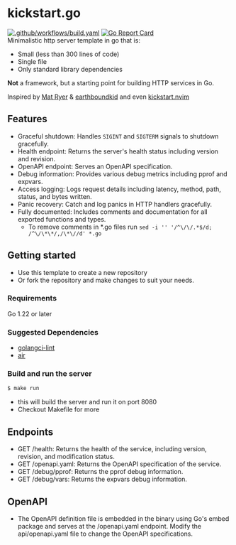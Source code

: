 # kickstart.go
[![.github/workflows/build.yaml](https://github.com/raeperd/kickstart.go/actions/workflows/build.yaml/badge.svg)](https://github.com/raeperd/kickstart.go/actions/workflows/build.yaml) [![Go Report Card](https://goreportcard.com/badge/github.com/raeperd/kickstart.go)](https://goreportcard.com/report/github.com/raeperd/kickstart.go)  
Minimalistic http server template in go that is:
- Small (less than 300 lines of code)
- Single file 
- Only standard library dependencies

**Not** a framework, but a starting point for building HTTP services in Go.  

Inspired by [Mat Ryer](https://grafana.com/blog/2024/02/09/how-i-write-http-services-in-go-after-13-years) & [earthboundkid](https://blog.carlana.net/post/2023/golang-git-hash-how-to/) and even [kickstart.nvim](https://github.com/nvim-lua/kickstart.nvim)

## Features
- Graceful shutdown: Handles `SIGINT` and `SIGTERM` signals to shutdown gracefully.
- Health endpoint: Returns the server's health status including version and revision.
- OpenAPI endpoint: Serves an OpenAPI specification.
- Debug information: Provides various debug metrics including pprof and expvars.
- Access logging: Logs request details including latency, method, path, status, and bytes written.
- Panic recovery: Catch and log panics in HTTP handlers gracefully.
- Fully documented: Includes comments and documentation for all exported functions and types.
    - To remove comments in *.go files run `sed -i '' '/^\/\/.*$/d; /^\/\*\*/,/\*\//d' *.go`

## Getting started
- Use this template to create a new repository
- Or fork the repository and make changes to suit your needs.

### Requirements
Go 1.22 or later

### Suggested Dependencies
- [golangci-lint](https://golangci-lint.run/) 
- [air](https://github.com/air-verse/air)

### Build and run the server
```sh
$ make run 
```
- this will build the server and run it on port 8080
- Checkout Makefile for more 

## Endpoints
- GET /health: Returns the health of the service, including version, revision, and modification status.
- GET /openapi.yaml: Returns the OpenAPI specification of the service.
- GET /debug/pprof: Returns the pprof debug information.
- GET /debug/vars: Returns the expvars debug information.

## OpenAPI
- The OpenAPI definition file is embedded in the binary using Go's embed package and serves at the /openapi.yaml endpoint. Modify the api/openapi.yaml file to change the OpenAPI specifications.
